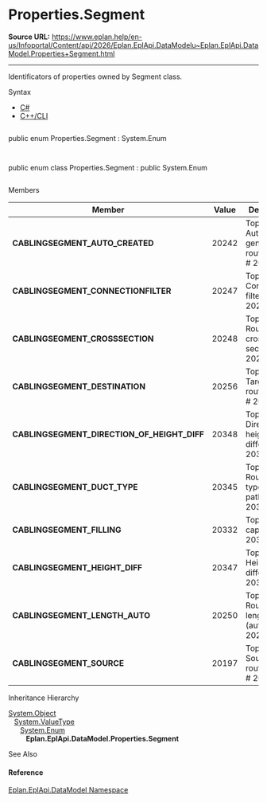 # Properties.Segment

**Source URL:** https://www.eplan.help/en-us/Infoportal/Content/api/2026/Eplan.EplApi.DataModelu~Eplan.EplApi.DataModel.Properties+Segment.html

---

Identificators of properties owned by Segment class.

Syntax

- [C#](#i-syntax-CS)
- [C++/CLI](#i-syntax-CPP2005)

```
```
public enum Properties.Segment : System.Enum
```
```

```
```
public enum class Properties.Segment : public System.Enum
```
```

Members

| Member | Value | Description |
| --- | --- | --- |
| **CABLINGSEGMENT\_AUTO\_CREATED** | 20242 | Topology: Automatically generated routing path # 20242. |
| **CABLINGSEGMENT\_CONNECTIONFILTER** | 20247 | Topology: Connection filter # 20247. |
| **CABLINGSEGMENT\_CROSSSECTION** | 20248 | Topology: Routing path cross-section # 20248. |
| **CABLINGSEGMENT\_DESTINATION** | 20256 | Topology: Target of routing path # 20256. |
| **CABLINGSEGMENT\_DIRECTION\_OF\_HEIGHT\_DIFF** | 20348 | Topology: Direction for height difference # 20348. |
| **CABLINGSEGMENT\_DUCT\_TYPE** | 20345 | Topology: Routing path type (routing path) # 20345. |
| **CABLINGSEGMENT\_FILLING** | 20332 | Topology: Fill capacity # 20332. |
| **CABLINGSEGMENT\_HEIGHT\_DIFF** | 20347 | Topology: Height difference # 20347. |
| **CABLINGSEGMENT\_LENGTH\_AUTO** | 20250 | Topology: Routing length (automatic) # 20250. |
| **CABLINGSEGMENT\_SOURCE** | 20197 | Topology: Source of routing path # 20197. |

Inheritance Hierarchy

[System.Object](#)  
   [System.ValueType](#)  
      [System.Enum](#)  
         **Eplan.EplApi.DataModel.Properties.Segment**

See Also

#### Reference

[Eplan.EplApi.DataModel Namespace](Eplan.EplApi.DataModelu~Eplan.EplApi.DataModel_namespace.html)